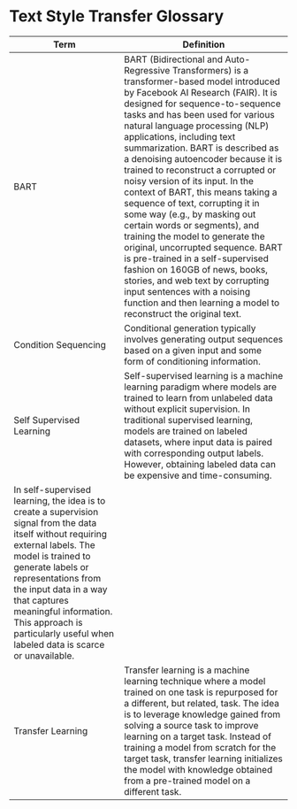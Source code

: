 # Text Style Transfer Glossary

| Term | Definition |
| ----- | ----- |
| BART |  BART (Bidirectional and Auto-Regressive Transformers) is a transformer-based model introduced by Facebook AI Research (FAIR). It is designed for sequence-to-sequence tasks and has been used for various natural language processing (NLP) applications, including text summarization. BART is described as a denoising autoencoder because it is trained to reconstruct a corrupted or noisy version of its input. In the context of BART, this means taking a sequence of text, corrupting it in some way (e.g., by masking out certain words or segments), and training the model to generate the original, uncorrupted sequence. BART is pre-trained in a self-supervised fashion on 160GB of news, books, stories, and web text by corrupting input sentences with a noising function and then learning a model to reconstruct the original text. |
| Condition Sequencing | Conditional generation typically involves generating output sequences based on a given input and some form of conditioning information.  |
| Self Supervised Learning |  Self-supervised learning is a machine learning paradigm where models are trained to learn from unlabeled data without explicit supervision. In traditional supervised learning, models are trained on labeled datasets, where input data is paired with corresponding output labels. However, obtaining labeled data can be expensive and time-consuming. 
In self-supervised learning, the idea is to create a supervision signal from the data itself without requiring external labels. The model is trained to generate labels or representations from the input data in a way that captures meaningful information. This approach is particularly useful when labeled data is scarce or unavailable. |
| Transfer Learning | Transfer learning is a machine learning technique where a model trained on one task is repurposed for a different, but related, task. The idea is to leverage knowledge gained from solving a source task to improve learning on a target task. Instead of training a model from scratch for the target task, transfer learning initializes the model with knowledge obtained from a pre-trained model on a different task. |
